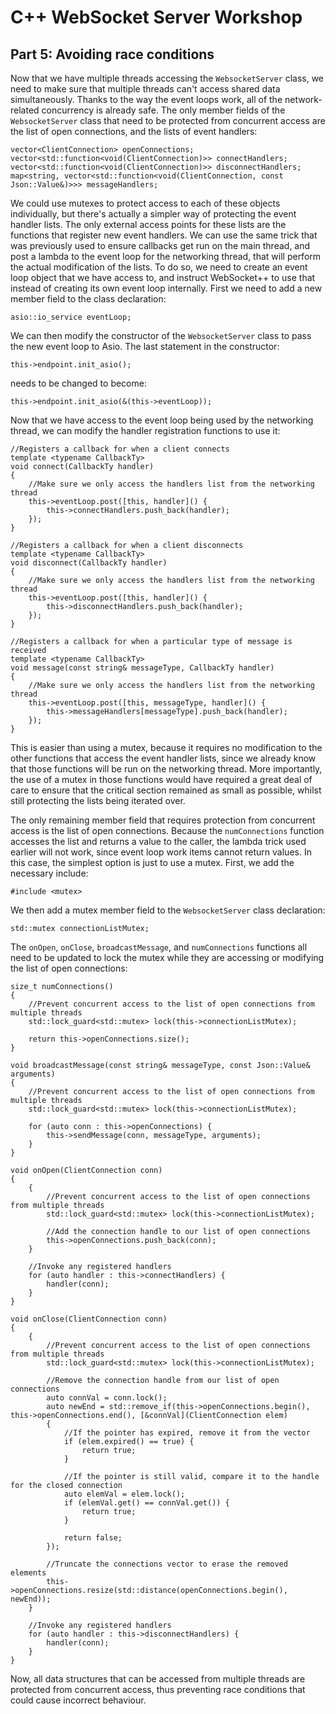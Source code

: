 C++ WebSocket Server Workshop
=============================

Part 5: Avoiding race conditions
--------------------------------

Now that we have multiple threads accessing the `WebsocketServer` class, we need to make sure that multiple threads can't access shared data simultaneously. Thanks to the way the event loops work, all of the network-related concurrency is already safe. The only member fields of the `WebsocketServer` class that need to be protected from concurrent access are the list of open connections, and the lists of event handlers:

```
vector<ClientConnection> openConnections;
vector<std::function<void(ClientConnection)>> connectHandlers;
vector<std::function<void(ClientConnection)>> disconnectHandlers;
map<string, vector<std::function<void(ClientConnection, const Json::Value&)>>> messageHandlers;
```

We could use mutexes to protect access to each of these objects individually, but there's actually a simpler way of protecting the event handler lists. The only external access points for these lists are the functions that register new event handlers. We can use the same trick that was previously used to ensure callbacks get run on the main thread, and post a lambda to the event loop for the networking thread, that will perform the actual modification of the lists. To do so, we need to create an event loop object that we have access to, and instruct WebSocket++ to use that instead of creating its own event loop internally. First we need to add a new member field to the class declaration:

```
asio::io_service eventLoop;
```

We can then modify the constructor of the `WebsocketServer` class to pass the new event loop to Asio. The last statement in the constructor:

```
this->endpoint.init_asio();
```

needs to be changed to become:

```
this->endpoint.init_asio(&(this->eventLoop));
```

Now that we have access to the event loop being used by the networking thread, we can modify the handler registration functions to use it:

```
//Registers a callback for when a client connects
template <typename CallbackTy>
void connect(CallbackTy handler)
{
    //Make sure we only access the handlers list from the networking thread
    this->eventLoop.post([this, handler]() {
        this->connectHandlers.push_back(handler);
    });
}

//Registers a callback for when a client disconnects
template <typename CallbackTy>
void disconnect(CallbackTy handler)
{
    //Make sure we only access the handlers list from the networking thread
    this->eventLoop.post([this, handler]() {
        this->disconnectHandlers.push_back(handler);
    });
}

//Registers a callback for when a particular type of message is received
template <typename CallbackTy>
void message(const string& messageType, CallbackTy handler)
{
    //Make sure we only access the handlers list from the networking thread
    this->eventLoop.post([this, messageType, handler]() {
        this->messageHandlers[messageType].push_back(handler);
    });
}
```

This is easier than using a mutex, because it requires no modification to the other functions that access the event handler lists, since we already know that those functions will be run on the networking thread. More importantly, the use of a mutex in those functions would have required a great deal of care to ensure that the critical section remained as small as possible, whilst still protecting the lists being iterated over.

The only remaining member field that requires protection from concurrent access is the list of open connections. Because the `numConnections` function accesses the list and returns a value to the caller, the lambda trick used earlier will not work, since event loop work items cannot return values. In this case, the simplest option is just to use a mutex. First, we add the necessary include:

```
#include <mutex>
``` 

We then add a mutex member field to the `WebsocketServer` class declaration:

```
std::mutex connectionListMutex;
```

The `onOpen`, `onClose`, `broadcastMessage`, and `numConnections` functions all need to be updated to lock the mutex while they are accessing or modifying the list of open connections:

```
size_t numConnections()
{
    //Prevent concurrent access to the list of open connections from multiple threads
    std::lock_guard<std::mutex> lock(this->connectionListMutex);
    
    return this->openConnections.size();
}

void broadcastMessage(const string& messageType, const Json::Value& arguments)
{
    //Prevent concurrent access to the list of open connections from multiple threads
    std::lock_guard<std::mutex> lock(this->connectionListMutex);
    
    for (auto conn : this->openConnections) {
        this->sendMessage(conn, messageType, arguments);
    }
}

void onOpen(ClientConnection conn)
{
    {
        //Prevent concurrent access to the list of open connections from multiple threads
        std::lock_guard<std::mutex> lock(this->connectionListMutex);
        
        //Add the connection handle to our list of open connections
        this->openConnections.push_back(conn);
    }
    
    //Invoke any registered handlers
    for (auto handler : this->connectHandlers) {
        handler(conn);
    }
}

void onClose(ClientConnection conn)
{
    {
        //Prevent concurrent access to the list of open connections from multiple threads
        std::lock_guard<std::mutex> lock(this->connectionListMutex);
        
        //Remove the connection handle from our list of open connections
        auto connVal = conn.lock();
        auto newEnd = std::remove_if(this->openConnections.begin(), this->openConnections.end(), [&connVal](ClientConnection elem)
        {
            //If the pointer has expired, remove it from the vector
            if (elem.expired() == true) {
                return true;
            }
            
            //If the pointer is still valid, compare it to the handle for the closed connection
            auto elemVal = elem.lock();
            if (elemVal.get() == connVal.get()) {
                return true;
            }
            
            return false;
        });
        
        //Truncate the connections vector to erase the removed elements
        this->openConnections.resize(std::distance(openConnections.begin(), newEnd));
    }

    //Invoke any registered handlers
    for (auto handler : this->disconnectHandlers) {
        handler(conn);
    }
}
```

Now, all data structures that can be accessed from multiple threads are protected from concurrent access, thus preventing race conditions that could cause incorrect behaviour.
